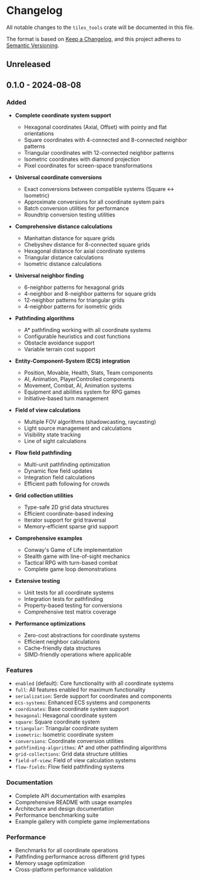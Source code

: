 # Changelog

All notable changes to the `tiles_tools` crate will be documented in this file.

The format is based on [Keep a Changelog](https://keepachangelog.com/en/1.0.0/),
and this project adheres to [Semantic Versioning](https://semver.org/spec/v2.0.0.html).

## Unreleased

## 0.1.0 - 2024-08-08

### Added
- **Complete coordinate system support**
  - Hexagonal coordinates (Axial, Offset) with pointy and flat orientations
  - Square coordinates with 4-connected and 8-connected neighbor patterns
  - Triangular coordinates with 12-connected neighbor patterns
  - Isometric coordinates with diamond projection
  - Pixel coordinates for screen-space transformations

- **Universal coordinate conversions**
  - Exact conversions between compatible systems (Square ↔ Isometric)
  - Approximate conversions for all coordinate system pairs
  - Batch conversion utilities for performance
  - Roundtrip conversion testing utilities

- **Comprehensive distance calculations**
  - Manhattan distance for square grids
  - Chebyshev distance for 8-connected square grids
  - Hexagonal distance for axial coordinate systems
  - Triangular distance calculations
  - Isometric distance calculations

- **Universal neighbor finding**
  - 6-neighbor patterns for hexagonal grids
  - 4-neighbor and 8-neighbor patterns for square grids
  - 12-neighbor patterns for triangular grids
  - 4-neighbor patterns for isometric grids

- **Pathfinding algorithms**
  - A* pathfinding working with all coordinate systems
  - Configurable heuristics and cost functions
  - Obstacle avoidance support
  - Variable terrain cost support

- **Entity-Component-System (ECS) integration**
  - Position, Movable, Health, Stats, Team components
  - AI, Animation, PlayerControlled components  
  - Movement, Combat, AI, Animation systems
  - Equipment and abilities system for RPG games
  - Initiative-based turn management

- **Field of view calculations**
  - Multiple FOV algorithms (shadowcasting, raycasting)
  - Light source management and calculations
  - Visibility state tracking
  - Line of sight calculations

- **Flow field pathfinding**
  - Multi-unit pathfinding optimization
  - Dynamic flow field updates
  - Integration field calculations
  - Efficient path following for crowds

- **Grid collection utilities**
  - Type-safe 2D grid data structures
  - Efficient coordinate-based indexing
  - Iterator support for grid traversal
  - Memory-efficient sparse grid support

- **Comprehensive examples**
  - Conway's Game of Life implementation
  - Stealth game with line-of-sight mechanics
  - Tactical RPG with turn-based combat
  - Complete game loop demonstrations

- **Extensive testing**
  - Unit tests for all coordinate systems
  - Integration tests for pathfinding
  - Property-based testing for conversions
  - Comprehensive test matrix coverage

- **Performance optimizations**
  - Zero-cost abstractions for coordinate systems
  - Efficient neighbor calculations
  - Cache-friendly data structures
  - SIMD-friendly operations where applicable

### Features
- `enabled` (default): Core functionality with all coordinate systems
- `full`: All features enabled for maximum functionality
- `serialization`: Serde support for coordinates and components
- `ecs-systems`: Enhanced ECS systems and components
- `coordinates`: Base coordinate system support
- `hexagonal`: Hexagonal coordinate system
- `square`: Square coordinate system  
- `triangular`: Triangular coordinate system
- `isometric`: Isometric coordinate system
- `conversions`: Coordinate conversion utilities
- `pathfinding-algorithms`: A* and other pathfinding algorithms
- `grid-collections`: Grid data structure utilities
- `field-of-view`: Field of view calculation systems
- `flow-fields`: Flow field pathfinding systems

### Documentation
- Complete API documentation with examples
- Comprehensive README with usage examples
- Architecture and design documentation
- Performance benchmarking suite
- Example gallery with complete game implementations

### Performance
- Benchmarks for all coordinate operations
- Pathfinding performance across different grid types
- Memory usage optimization
- Cross-platform performance validation